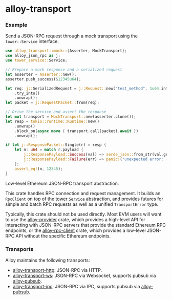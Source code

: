 # alloy-transport

### Example

Send a JSON-RPC request through a mock transport using the `tower::Service` interface.

```rust
use alloy_transport::mock::{Asserter, MockTransport};
use alloy_json_rpc as j;
use tower_service::Service;

// Prepare a mock response and a serialized request
let asserter = Asserter::new();
asserter.push_success(&12345u64);

let req: j::SerializedRequest = j::Request::new("test_method", 1u64.into(), ())
    .try_into()
    .unwrap();
let packet = j::RequestPacket::from(req);

// Drive the service and assert the response
let mut transport = MockTransport::new(asserter.clone());
let resp = tokio::runtime::Runtime::new()
    .unwrap()
    .block_on(async move { transport.call(packet).await })
    .unwrap();

if let j::ResponsePacket::Single(r) = resp {
    let n: u64 = match r.payload {
        j::ResponsePayload::Success(val) => serde_json::from_str(val.get()).unwrap(),
        j::ResponsePayload::Failure(err) => panic!("unexpected error: {err}"),
    };
    assert_eq!(n, 12345);
}
```

Low-level Ethereum JSON-RPC transport abstraction.

This crate handles RPC connection and request management. It builds an
`RpcClient` on top of the [tower `Service`] abstraction, and provides
futures for simple and batch RPC requests as well as a unified `TransportError`
type.

Typically, this crate should not be used directly. Most EVM users will want to
use the [alloy-provider] crate, which provides a high-level API for interacting
with JSON-RPC servers that provide the standard Ethereum RPC endpoints, or the
[alloy-rpc-client] crate, which provides a low-level JSON-RPC API without the
specific Ethereum endpoints.

[alloy-provider]: https://docs.rs/alloy_provider/
[alloy-rpc-client]: https://docs.rs/alloy_rpc_client/
[tower `Service`]: https://docs.rs/tower/latest/tower/trait.Service.html

### Transports

Alloy maintains the following transports:

- [alloy-transport-http]: JSON-RPC via HTTP.
- [alloy-transport-ws]: JSON-RPC via Websocket, supports pubsub via [alloy-pubsub].
- [alloy-transport-ipc]: JSON-RPC via IPC, supports pubsub via [alloy-pubsub].

[alloy-transport-http]: https://docs.rs/alloy_transport_http/
[alloy-transport-ws]: https://docs.rs/alloy_transport_ws/
[alloy-transport-ipc]: https://docs.rs/alloy_transport_ipc/
[alloy-pubsub]: https://docs.rs/alloy_pubsub/
